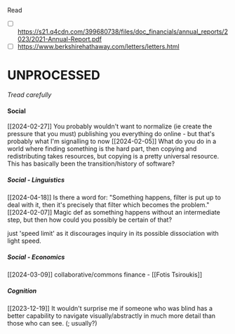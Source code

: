

Read
- [ ] https://s21.q4cdn.com/399680738/files/doc_financials/annual_reports/2023/2021-Annual-Report.pdf
- [ ] https://www.berkshirehathaway.com/letters/letters.html

# UNPROCESSED
*Tread carefully*

#### Social
[[2024-02-27]]
You probably wouldn't want to normalize (ie create the pressure that you must) publishing you everything do online - but that's probably what I'm signalling to now
[[2024-02-05]]
What do you do in a world where finding something is the hard part, then copying and redistributing takes resources, but copying is a pretty universal resource. This has basically been the transition/history of software?


##### Social - Linguistics
[[2024-04-18]]
Is there a word for: "Something happens, filter is put up to deal with it, then it's precisely that filter which becomes the problem."
[[2024-02-07]]
Magic def as something happens without an intermediate step, but then how could you possibly be certain of that?

just 'speed limit' as it discourages inquiry in its possible dissociation with light speed.


##### Social - Economics
[[2024-03-09]]
collaborative/commons finance - [[Fotis Tsiroukis]]


##### Cognition
[[2023-12-19]]
It wouldn't surprise me if someone who was blind has a better capability to navigate visually/abstractly in much more detail than those who can see. (; usually?)
